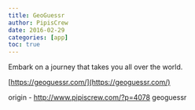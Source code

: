 ```yaml
---
title: GeoGuessr
author: PipisCrew
date: 2016-02-29
categories: [app]
toc: true
---
```


Embark on a journey that takes you all over the world.

[https://geoguessr.com/](https://geoguessr.com/)

origin - http://www.pipiscrew.com/?p=4078 geoguessr